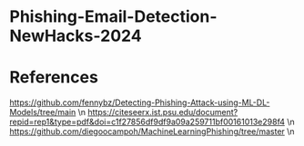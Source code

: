 # Phishing-Email-Detection-NewHacks-2024




# References
https://github.com/fennybz/Detecting-Phishing-Attack-using-ML-DL-Models/tree/main \n
https://citeseerx.ist.psu.edu/document?repid=rep1&type=pdf&doi=c1f27856df9df9a09a259711bf00161013e298f4 \n
https://github.com/diegoocampoh/MachineLearningPhishing/tree/master \n
